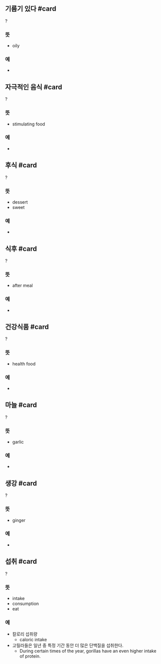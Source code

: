 ## 기름기 있다 #card
?
### 뜻
- oily
### 예
-
<!--SR:!2025-03-25,57,250-->

## 자극적인 음식 #card
?
### 뜻
- stimulating food
### 예
-
<!--SR:!2025-04-12,72,270-->

## 후식 #card
?
### 뜻
- dessert
- sweet
### 예
-
<!--SR:!2025-03-22,58,250-->

## 식후 #card
?
### 뜻
- after meal
### 예
-
<!--SR:!2025-02-21,6,210-->

## 건강식품 #card
?
### 뜻
- health food
### 예
-
<!--SR:!2025-03-26,58,250-->

## 마늘 #card
?
### 뜻
- garlic
### 예
-
<!--SR:!2025-03-31,60,250-->

## 생강 #card
?
### 뜻
- ginger
### 예
-
<!--SR:!2025-02-11,14,250-->

## 섭취 #card
?
### 뜻
- intake
- consumption
- eat
### 예
- 칼로리 섭취량
	- caloric intake
- 고릴라들은 일년 중 특정 기간 동안 더 많은 단백질을 섭취한다.
	- During certain times of the year, gorillas have an even higher intake of protein.
<!--SR:!2025-02-19,20,213-->



